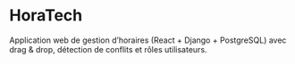 # HoraTech
Application web de gestion d’horaires (React + Django + PostgreSQL) avec drag &amp; drop, détection de conflits et rôles utilisateurs.
